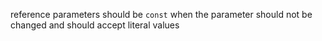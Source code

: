 reference parameters should be `const` when the parameter should not be changed and should accept literal values